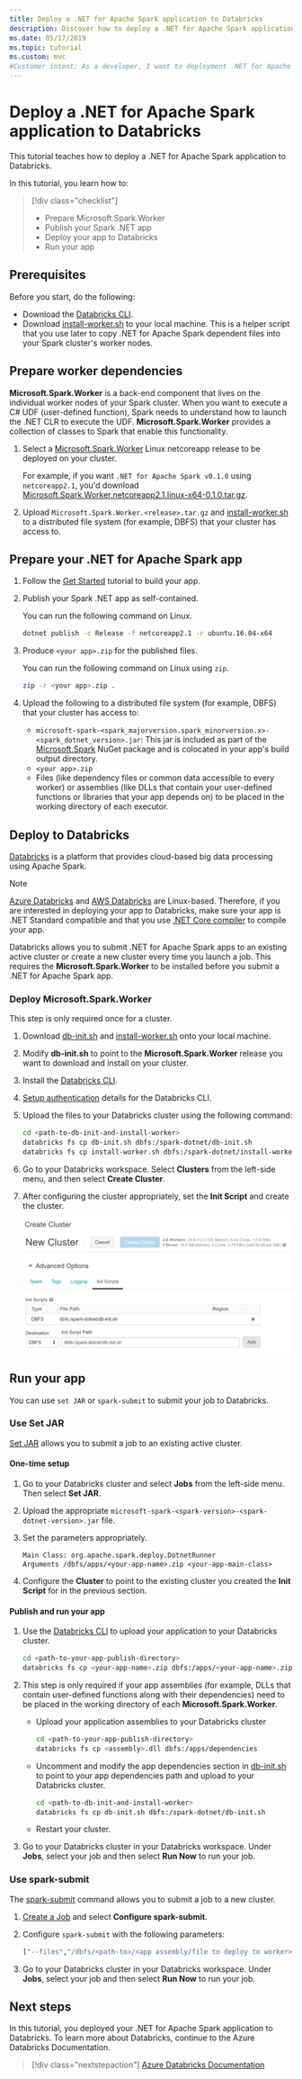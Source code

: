 ```yaml
---
title: Deploy a .NET for Apache Spark application to Databricks
description: Discover how to deploy a .NET for Apache Spark application to Databricks.
ms.date: 05/17/2019
ms.topic: tutorial
ms.custom: mvc
#Customer intent: As a developer, I want to deployment .NET for Apache Spark application to Databricks.
---
```


# Deploy a .NET for Apache Spark application to Databricks

This tutorial teaches how to deploy a .NET for Apache Spark application to Databricks.

In this tutorial, you learn how to:

> [!div class="checklist"]
> * Prepare Microsoft.Spark.Worker
> * Publish your Spark .NET app
> * Deploy your app to Databricks
> * Run your app

## Prerequisites

Before you start, do the following:

* Download the [Databricks CLI](https://docs.databricks.com/user-guide/dev-tools/databricks-cli.html).
* Download [install-worker.sh](https://github.com/dotnet/spark/blob/master/deployment/install-worker.sh) to your local machine. This is a helper script that you use later to copy .NET for Apache Spark dependent files into your Spark cluster's worker nodes.

## Prepare worker dependencies

**Microsoft.Spark.Worker** is a back-end component that lives on the individual worker nodes of your Spark cluster. When you want to execute a C# UDF (user-defined function), Spark needs to understand how to launch the .NET CLR to execute the UDF. **Microsoft.Spark.Worker** provides a collection of classes to Spark that enable this functionality.

1. Select a [Microsoft.Spark.Worker](https://github.com/dotnet/spark/releases) Linux netcoreapp release to be deployed on your cluster.

   For example, if you want `.NET for Apache Spark v0.1.0` using `netcoreapp2.1`, you'd download [Microsoft.Spark.Worker.netcoreapp2.1.linux-x64-0.1.0.tar.gz](https://github.com/dotnet/spark/releases/download/v0.1.0/Microsoft.Spark.Worker.netcoreapp2.1.linux-x64-0.1.0.tar.gz).

2. Upload `Microsoft.Spark.Worker.<release>.tar.gz` and [install-worker.sh](https://github.com/dotnet/spark/blob/master/deployment/install-worker.sh) to a distributed file system (for example, DBFS) that your cluster has access to.

## Prepare your .NET for Apache Spark app

1. Follow the [Get Started](get-started.md) tutorial to build your app.

2. Publish your Spark .NET app as self-contained.

   You can run the following command on Linux.

   ```bash
   dotnet publish -c Release -f netcoreapp2.1 -r ubuntu.16.04-x64
   ```

3. Produce `<your app>.zip` for the published files.

   You can run the following command on Linux using `zip`.

   ```bash
   zip -r <your app>.zip .
   ```

4. Upload the following to a distributed file system (for example, DBFS) that your cluster has access to:

   * `microsoft-spark-<spark_majorversion.spark_minorversion.x>-<spark_dotnet_version>.jar`: This jar is included as part of the [Microsoft.Spark](https://www.nuget.org/packages/Microsoft.Spark/) NuGet package and is colocated in your app's build output directory.
   * `<your app>.zip`
   * Files (like dependency files or common data accessible to every worker) or assemblies (like DLLs that contain your user-defined functions or libraries that your app depends on) to be placed in the working directory of each executor.

## Deploy to Databricks

[Databricks](https://databricks.com) is a platform that provides cloud-based big data processing using Apache Spark.

> [!Note] 
> [Azure Databricks](https://azure.microsoft.com/services/databricks/) and [AWS Databricks](https://databricks.com/aws) are Linux-based. Therefore, if you are interested in deploying your app to Databricks, make sure your app is .NET Standard compatible and that you use [.NET Core compiler](https://dotnet.microsoft.com/download) to compile your app.

Databricks allows you to submit .NET for Apache Spark apps to an existing active cluster or create a new cluster every time you launch a job. This requires the **Microsoft.Spark.Worker** to be installed before you submit a .NET for Apache Spark app.

### Deploy Microsoft.Spark.Worker

This step is only required once for a cluster.

1. Download [db-init.sh](https://github.com/dotnet/spark/blob/master/deployment/db-init.sh) and [install-worker.sh](https://github.com/dotnet/spark/blob/master/deployment/install-worker.sh
) onto your local machine.

2. Modify **db-init.sh** to point to the **Microsoft.Spark.Worker** release you want to download and install on your cluster.

3. Install the [Databricks CLI](https://docs.databricks.com/user-guide/dev-tools/databricks-cli.html).

4. [Setup authentication](https://docs.databricks.com/user-guide/dev-tools/databricks-cli.html#set-up-authentication) details for the Databricks CLI.

5. Upload the files to your Databricks cluster using the following command:

   ```bash
   cd <path-to-db-init-and-install-worker>
   databricks fs cp db-init.sh dbfs:/spark-dotnet/db-init.sh
   databricks fs cp install-worker.sh dbfs:/spark-dotnet/install-worker.sh
   ```

6. Go to your Databricks workspace. Select **Clusters** from the left-side menu, and then select **Create Cluster**.

7. After configuring the cluster appropriately, set the **Init Script** and create the cluster.

   ![Script Action Image](./media/databricks-deployment/deployment-databricks-init-script.png)

## Run your app 

You can use `set JAR` or `spark-submit` to submit your job to Databricks.

### Use Set JAR

[Set JAR](https://docs.databricks.com/user-guide/jobs.html#create-a-job) allows you to submit a job to an existing active cluster.

#### One-time setup

1. Go to your Databricks cluster and select **Jobs** from the left-side menu. Then select **Set JAR**.

2. Upload the appropriate `microsoft-spark-<spark-version>-<spark-dotnet-version>.jar` file.

3. Set the parameters appropriately.

   ```
   Main Class: org.apache.spark.deploy.DotnetRunner
   Arguments /dbfs/apps/<your-app-name>.zip <your-app-main-class>
   ```
 
4. Configure the **Cluster** to point to the existing cluster you created the **Init Script** for in the previous section.

#### Publish and run your app

1. Use the [Databricks CLI](https://docs.databricks.com/user-guide/dev-tools/databricks-cli.html) to upload your application to your Databricks cluster.

      ```bash
      cd <path-to-your-app-publish-directory>
      databricks fs cp <your-app-name>.zip dbfs:/apps/<your-app-name>.zip
      ```

2. This step is only required if your app assemblies (for example, DLLs that contain user-defined functions along with their dependencies) need to be placed in the working directory of each **Microsoft.Spark.Worker**.

   - Upload your application assemblies to your Databricks cluster
      
      ```bash
      cd <path-to-your-app-publish-directory>
      databricks fs cp <assembly>.dll dbfs:/apps/dependencies
      ```

   - Uncomment and modify the app dependencies section in [db-init.sh](https://github.com/dotnet/spark/blob/master/deployment/db-init.sh) to point to your app dependencies path and upload to your Databricks cluster.
   
      ```bash
      cd <path-to-db-init-and-install-worker>
      databricks fs cp db-init.sh dbfs:/spark-dotnet/db-init.sh
      ```
   
   - Restart your cluster.

3. Go to your Databricks cluster in your Databricks workspace. Under **Jobs**, select your job and then select **Run Now** to run your job.

### Use spark-submit

The [spark-submit](https://spark.apache.org/docs/latest/submitting-applications.html) command allows you to submit a job to a new cluster.

1. [Create a Job](https://docs.databricks.com/user-guide/jobs.html) and select **Configure spark-submit**.

2. Configure `spark-submit` with the following parameters:

      ```bash
      ["--files","/dbfs/<path-to>/<app assembly/file to deploy to worker>","--class","org.apache.spark.deploy.DotnetRunner","/dbfs/<path-to>/microsoft-spark-<spark_majorversion.spark_minorversion.x>-<spark_dotnet_version>.jar","/dbfs/<path-to>/<app name>.zip","<app bin name>","app arg1","app arg2"]
      ```

3. Go to your Databricks cluster in your Databricks workspace. Under **Jobs**, select your job and then select **Run Now** to run your job.

## Next steps

In this tutorial, you deployed your .NET for Apache Spark application to Databricks. To learn more about Databricks, continue to the Azure Databricks Documentation.

> [!div class="nextstepaction"]
> [Azure Databricks Documentation](https://docs.microsoft.com/azure/azure-databricks/)

